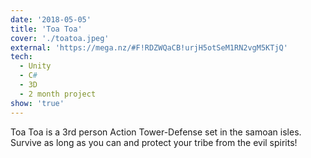 ```yaml
---
date: '2018-05-05'
title: 'Toa Toa'
cover: './toatoa.jpeg'
external: 'https://mega.nz/#F!RDZWQaCB!urjH5otSeM1RN2vgM5KTjQ'
tech:
  - Unity
  - C#
  - 3D
  - 2 month project
show: 'true'
---
```


Toa Toa is a 3rd person Action Tower-Defense set in the samoan isles. Survive as long as you can and protect your tribe from the evil spirits!
